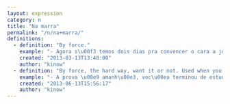 ```yaml
---
layout: expression
category: n
title: "Na marra"
permalink: "/n/na+marra/"
definitions:
  - definition: "By force."
    example: "- Agora s\u00f3 temos dois dias pra convencer o cara a jogar.\n- Ih, vai ter que ser na marra ent\u00e3o!"
    created: "2013-03-13T13:48:00"
    author: "kinow"
  - definition: "By force, the hard way, want it or not. Used when you have to do something whether you want it or not."
    example: "- A prova \u00e9 amanh\u00e3, voc\u00ea terminou de estudar?\n- Ah, agora vai ter que ser na marra n\u00e9? N\u00e3o tem mais jeito."
    created: "2013-06-13T15:56:17"
    author: "kinow"
---
```

